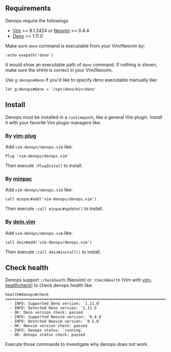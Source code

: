 ## Requirements

Denops require the followings

- [Vim][] >= 8.1.2424 or [Neovim][] >= 0.4.4
- [Deno][] >= 1.11.0

Make sure `deno` command is executable from your Vim/Neovim by:

```
:echo exepath('deno')
```

It would show an executable path of `deno` command. If nothing is shown, make sure the `$PATH` is correct in your Vim/Neovim.

Use `g:denops#deno` if you'd like to specify deno executable manually like:

```vim
let g:denops#deno = '/opt/deno/bin/deno'
```

[vim]: https://www.vim.org/
[neovim]: https://neovim.io/
[deno]: https://deno.land/

## Install

Denops must be installed in a `runtimepath`, like a general Vim plugin.
Install it with your favorite Vim plugin managers like:

### By [vim-plug][]

Add `vim-denops/denops.vim` like:

```
Plug 'vim-denops/denops.vim'
```

Then execute `:PlugInstall` to install.

[vim-plug]: https://github.com/junegunn/vim-plug

### By [minpac][]

Add `vim-denops/denops.vim` like:

```
call minpac#add('vim-denops/denops.vim')
```

Then execute `:call minpac#update()` to install.

[minpac]: https://github.com/k-takata/minpac

### By [dein.vim][]

Add `vim-denops/denops.vim` like:

```
call dein#add('vim-denops/denops.vim')
```

Then execute `:call dein#install()` to install.

[dein.vim]: https://github.com/Shougo/dein.vim

## Check health

Denops support `:checkheath` (Neovim) or `:CheckHealth` (Vim with [vim-healthcheck][]) to check denops health like:

```
health#denops#check
========================================================================
  - INFO: Supported Deno version: `1.11.0`
  - INFO: Detected Deno version: `1.11.5`
  - OK: Deno version check: passed
  - INFO: Supported Neovim version: `0.4.4`
  - INFO: Detected Neovim version: `0.5.0`
  - OK: Neovim version check: passed
  - INFO: Denops status: `running`
  - OK: Denops status check: passed
```

Execute those commands to investigate why denops does not work.

[vim-healthcheck]: https://github.com/rhysd/vim-healthcheck
